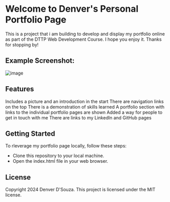 # Welcome to Denver's Personal Portfolio Page
This is a project that i am building to develop and display my portfolio online as part of the DTTP Web Development Course. I hope you enjoy it. Thanks for stopping by!

## Example Screenshot:
![image](https://github.com/denver-dsouza/my-first-repository/assets/156268676/183231e1-466c-4266-bcbd-35afe8d8fa22)


## Features
Includes a picture and an introduction in the start
There are navigation links on the top
There is a demonstration of skills learned
A portfolio section with links to the individual portfolio pages are shown
Added a way for people to get in touch with me
There are links to my LinkedIn and GitHub pages


## Getting Started
To rleverage my portfolio page locally, follow these steps:

- Clone this repository to your local machine.
- Open the index.html file in your web browser.

## License
Copyright 2024 Denver D'Souza. This project is licensed under the MIT license.
